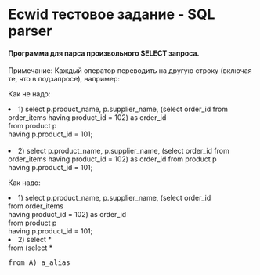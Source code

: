 <h1>Ecwid тестовое задание - SQL parser</h1>

<h4>Программа для парса произвольного SELECT запроса.</h4>

Примечание:
Каждый оператор переводить на другую строку (включая те, что в подзапросе), например:

Как не надо:
<ui>
    <li>1)
select p.product_name, p.supplier_name, (select order_id from order_items having product_id = 102) as order_id <br>
from product p<br>
    having p.product_id = 101;
    </li>    
    <li>2)
select p.product_name, p.supplier_name, (select order_id from order_items having product_id = 102) as order_id from product p<br>
having p.product_id = 101;
    </li>
</ui>

Как надо:
<ui>
    <li>1)
select p.product_name, p.supplier_name, (select order_id<br>
    from order_items<br>
    having product_id = 102) as order_id<br>
from product p<br>
having p.product_id = 101;
    </li>
    <li>2)
select *<br>
from (select *<br> 
<pre>from A) a_alias
    </li>
